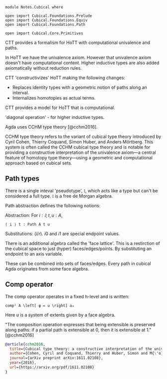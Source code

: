 ```
module Notes.Cubical where

open import Cubical.Foundations.Prelude
open import Cubical.Foundations.Equiv
open import Cubical.Foundations.Path

open import Cubical.Core.Primitives
```

CTT provides a formalism for HoTT with computational univalence and paths.

In HoTT we have the univalence axiom. However that univalence axiom
doesn't have computational content. Higher inductive types are also
added axiomatically without reduction rules.

CTT 'constructivizes' HoTT making the following changes:
- Replaces identity types with a geometric notion of paths along an
  interval.
- Internalizes homotopies as actual terms.

CTT provides a model for HoTT that is computational. 

'diagonal operation' - for higher inductive types.

Agda uses CCHM type theory [@cchm2016].

CCHM type theory refers to the variant of cubical type theory
introduced by Cyril Cohen, Thierry Coquand, Simon Huber, and Anders
Mörtberg. This system is often called the CCHM cubical type theory and
is notable for providing a constructive interpretation of the
univalence axiom—a central feature of homotopy type theory—using a
geometric and computational approach based on cubical sets.

## Path types

There is a single inteval 'pseudotype', `𝕀`, which acts like a type
but can't be considered a full type. `𝕀` is a free de Morgan algebra.

Path abstraction defines the following notions:

Abstraction: For $i : 𝕀; t, u : A$,

```agda-sketch
⟨ i ⟩ t : Path A t u
```

Substitutions: $(i/r)$. $i0$ and $i1$ are special endpoint values.

There is an additional algebra called the 'face lattice'. This is a restirction of the cubical space to just (hyper) faces/edges/points. By substituting an endpoint to an axis variable.

These can be combined into sets of faces/edges. Every path in cubical Agda originates from some face algebra.

## Comp operator

The comp operator operates in a fixed h-level and is written:

```agda-sketch
compⁱ A \left[ φ ↦ u \right] a₀
```

Here $u$ is a system of extents given by a face algebra.

"The composition operation expresses that being extensible is preserved along paths: if
a partial path is extensible at 0, then it is extensible at 1." [@cchm2016]



```bibtex
@article{cchm2016,
  title={Cubical type theory: a constructive interpretation of the univalence axiom},
  author={Cohen, Cyril and Coquand, Thierry and Huber, Simon and M{\"o}rtberg, Anders},
  journal={arXiv preprint arXiv:1611.02108},
  year={2016},
  url={https://arxiv.org/pdf/1611.02108}
}
```
